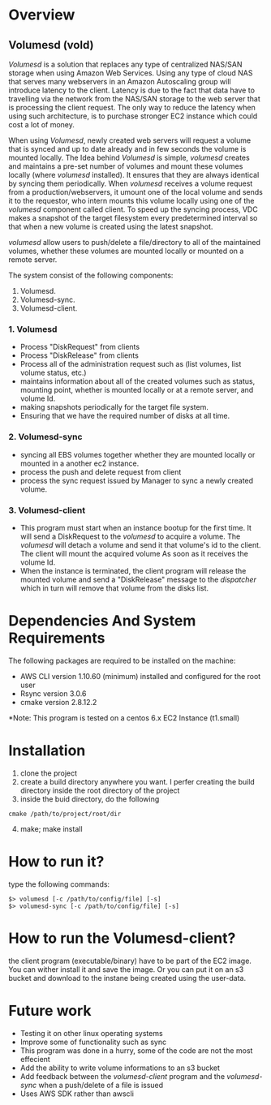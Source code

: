 # Overview #

## Volumesd (vold) ##

  *Volumesd* is a solution that replaces any type of centralized NAS/SAN storage when using Amazon Web Services. Using any type of cloud NAS that serves many webservers in an Amazon Autoscaling group will introduce latency to the client. Latency is due to the fact that data have to travelling via the network from the NAS/SAN storage to the web server that is processing the client request. The only way to reduce the latency when using such architecture, is to purchase stronger EC2 instance which could cost a lot of money.
  
  When using *Volumesd*, newly created web servers will request a volume that is synced and up to date already and in few seconds the volume is mounted locally. The Idea behind *Volumesd* is simple, *volumesd* creates and maintains a pre-set number of volumes and mount these volumes locally (where *volumesd* installed). It ensures that they are always identical by syncing them periodically. When *volumesd* receives a volume request from a production/webservers, it umount one of the local volume and sends it to the requestor, who intern mounts this volume locally using one of the *volumesd* component called client. To speed up the syncing process, VDC makes a snapshot of the target filesystem every predetermined interval so that when a new volume is created using the latest snapshot.  

  *volumesd* allow users to push/delete a file/directory to all of the maintained volumes, whether these volumes are mounted locally or mounted on a remote server. 

The system consist of the following components:
  1. Volumesd.
  2. Volumesd-sync.
  3. Volumesd-client.

### 1. Volumesd ### 
  - Process "DiskRequest" from clients 
  - Process "DiskRelease" from clients
  - Process all of the administration request such as (list volumes, list volume status, etc.) 
  - maintains information about all of the created volumes such as status, mounting point, whether is mounted locally or at a remote server, and volume Id.
  - making snapshots periodically for the target file system.
  - Ensuring that we have the required number of disks at all time.

### 2. Volumesd-sync ###
  - syncing all EBS volumes together whether they are mounted locally or mounted in a another ec2 instance. 
  - process the push and delete request from client 
  - process the sync request issued by Manager to sync a newly created volume.

### 3. Volumesd-client ### 
  - This program must start when an instance bootup for the first time. It will send a DiskRequest to the *volumesd* to acquire a volume. The *volumesd* will detach a volume and send it that volume's id to the client. The client will mount the acquired volume As soon as it receives the volume Id.
  - When the instance is terminated, the client program will release the mounted volume and send a "DiskRelease" message to the *dispatcher* which in turn will remove that volume from the disks list.

# Dependencies And System Requirements #
  The following packages are required to be installed on the machine:
  - AWS CLI version 1.10.60 (minimum) installed and configured for the root user
  - Rsync version 3.0.6
  - cmake version 2.8.12.2

  *Note: This program is tested on a centos 6.x EC2 Instance (t1.small)

# Installation #
  1. clone the project
  2. create a build directory anywhere you want. I perfer creating the build directory inside the root directory of the project
  3. inside the buid directory, do the following
  ```
  cmake /path/to/project/root/dir
  ```
  4. make; make install

# How to run it? #
  type the following commands:
  ```
  $> volumesd [-c /path/to/config/file] [-s]
  $> volumesd-sync [-c /path/to/config/file] [-s]
  ```
# How to run the Volumesd-client? #
  the client program (executable/binary) have to be part of the EC2 image. You can wither install it
  and save the image. Or you can put it on an s3 bucket and download to the instane being created 
  using the user-data. 

# Future work #
  - Testing it on other linux operating systems
  - Improve some of functionality such as sync 
  - This program was done in a hurry, some of the code are not the most effecient
  - Add the ability to write volume informations to an s3 bucket
  - Add feedback between the *volumesd-client* program and the *volumesd-sync* when a push/delete of a file is issued
  - Uses AWS SDK rather than awscli


